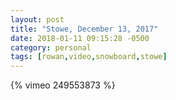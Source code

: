 ```yaml
---
layout: post
title: "Stowe, December 13, 2017"
date: 2018-01-11 09:15:28 -0500
category: personal
tags: [rowan,video,snowboard,stowe]
---
```

{% vimeo 249553873 %}